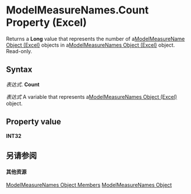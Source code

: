 
# ModelMeasureNames.Count Property (Excel)

Returns a  **Long** value that represents the number of a[ModelMeasureName Object (Excel)](91151066-7217-d589-63c7-a21431671397.md) objects in a[ModelMeasureNames Object (Excel)](a4675c29-6c0d-a2fa-3428-280296f4cb59.md) object. Read-only.


## Syntax

 _表达式_. **Count**

 _表达式_ A variable that represents a[ModelMeasureNames Object (Excel)](a4675c29-6c0d-a2fa-3428-280296f4cb59.md) object.


## Property value

 **INT32**


## 另请参阅


#### 其他资源


[ModelMeasureNames Object Members](http://msdn.microsoft.com/library/afe6837c-ee65-0c99-b77e-8c1219272bda%28Office.15%29.aspx)
[ModelMeasureNames Object](a4675c29-6c0d-a2fa-3428-280296f4cb59.md)